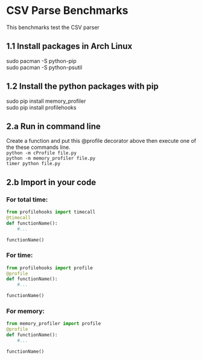 # CSV Parse Benchmarks
This benchmarks test the CSV parser

## 1.1 Install packages in Arch Linux
sudo pacman -S python-pip<br>
sudo pacman -S python-psutil<br>

## 1.2 Install the python packages with pip
sudo pip install memory_profiler<br>
sudo pip install profilehooks<br>

## 2.a Run in command line
Create a function and put this @profile decorator above then execute
one of the these commands line.<br>
`python -m cProfile file.py`<br>
`python -m memory_profiler file.py`<br>
`timer python file.py`<br>

## 2.b Import in your code

### For total time:
```python
from profilehooks import timecall
@timecall
def functionName():
	#...

functionName()
```

### For time:
```python
from profilehooks import profile
@profile
def functionName():
	#...

functionName()
```

### For memory:
```python
from memory_profiler import profile
@profile
def functionName():
	#...

functionName()
```
